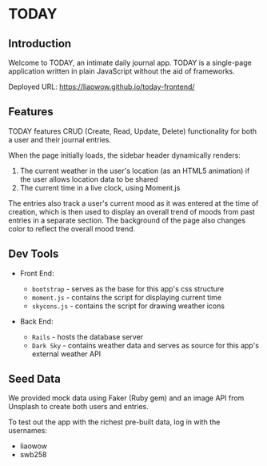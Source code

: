 # TODAY

## Introduction
Welcome to TODAY, an intimate daily journal app. TODAY is a single-page application written in plain JavaScript without the aid of frameworks.

Deployed URL: https://liaowow.github.io/today-frontend/

## Features
TODAY features CRUD (Create, Read, Update, Delete) functionality for both a user and their journal entries.

When the page initially loads, the sidebar header dynamically renders:
  1. The current weather in the user's location (as an HTML5 animation) if the user allows location data to be shared
  2. The current time in a live clock, using Moment.js

The entries also track a user's current mood as it was entered at the time of creation, which is then used to display an overall trend of moods from past entries in a separate section. The background of the page also changes color to reflect the overall mood trend.

## Dev Tools
- Front End:
  - `bootstrap` - serves as the base for this app's css structure
  - `moment.js` - contains the script for displaying current time
  - `skycons.js` - contains the script for drawing weather icons

- Back End:
  - `Rails` - hosts the database server
  - `Dark Sky` - contains weather data and serves as source for this app's external weather API

## Seed Data
We provided mock data using Faker (Ruby gem) and an image API from Unsplash to create both users and entries.

To test out the app with the richest pre-built data, log in with the usernames:
  - liaowow
  - swb258
